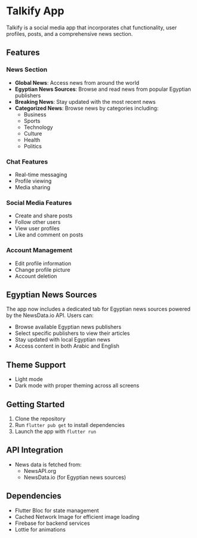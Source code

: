 # Talkify App

Talkify is a social media app that incorporates chat functionality, user profiles, posts, and a comprehensive news section.

## Features

### News Section
- **Global News**: Access news from around the world
- **Egyptian News Sources**: Browse and read news from popular Egyptian publishers
- **Breaking News**: Stay updated with the most recent news
- **Categorized News**: Browse news by categories including:
  - Business
  - Sports
  - Technology
  - Culture
  - Health
  - Politics

### Chat Features
- Real-time messaging
- Profile viewing
- Media sharing

### Social Media Features
- Create and share posts
- Follow other users
- View user profiles
- Like and comment on posts

### Account Management
- Edit profile information
- Change profile picture
- Account deletion

## Egyptian News Sources
The app now includes a dedicated tab for Egyptian news sources powered by the NewsData.io API. Users can:
- Browse available Egyptian news publishers
- Select specific publishers to view their articles
- Stay updated with local Egyptian news
- Access content in both Arabic and English

## Theme Support
- Light mode
- Dark mode with proper theming across all screens

## Getting Started

1. Clone the repository
2. Run `flutter pub get` to install dependencies
3. Launch the app with `flutter run`

## API Integration
- News data is fetched from:
  - NewsAPI.org
  - NewsData.io (for Egyptian news sources)

## Dependencies
- Flutter Bloc for state management
- Cached Network Image for efficient image loading
- Firebase for backend services
- Lottie for animations
